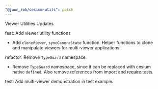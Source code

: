 ```yaml
---
"@juun_roh/cesium-utils": patch
---
```


Viewer Utilities Updates

feat: Add viewer utility functions

* Add `cloneViewer`, `syncCameraState` function.
   Helper functions to clone and manipulate viewers for multi-viewer applications.

refactor: Remove `TypeGuard` namespace.

* Remove `TypeGuard` namespace, since it can be replaced with cesium native `defined`.
   Also remove references from import and require tests.

test: Add multi-viewer demonstration in test example.
